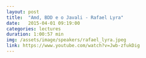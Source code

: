 ```yaml
---
layout: post
title:  "Amd, BDD e o Javali - Rafael Lyra"
date:   2015-04-01 09:19:00
categories: lectures
duration: 1:00:57 min
img: /assets/image/speakers/rafael_lyra.jpeg
link: https://www.youtube.com/watch?v=Jwb-zfukDig
---
```

